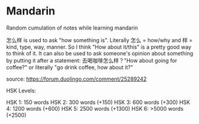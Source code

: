 # Mandarin
Random cumulation of notes while learning mandarin

怎么样 is used to ask "how something is". Literally 怎么 = how/why and 样 = kind, type, way, manner. So I think "How about it/this" is a pretty good way to think of it. It can also be used to ask someone's opinion about something by putting it after a statement: 去喝咖啡怎么样？"How about going for coffee?" or literally "go drink coffee, how about it?"

source: https://forum.duolingo.com/comment/25289242

HSK Levels:

HSK 1: 150 words
HSK 2: 300 words (+150)
HSK 3: 600 words (+300)
HSK 4: 1200 words (+600)
HSK 5: 2500 words (+1300)
HSK 6: >5000 words (+2500)
